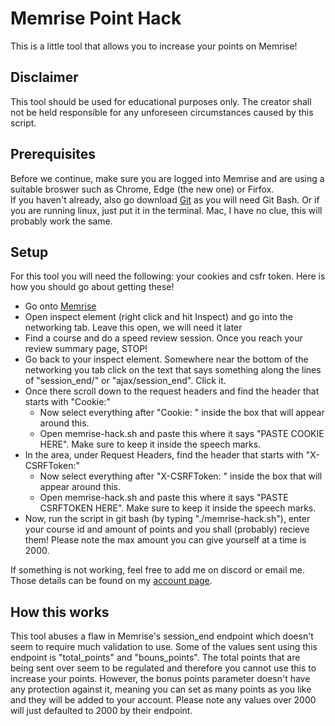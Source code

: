 # Memrise Point Hack
This is a little tool that allows you to increase your points on Memrise!

## Disclaimer
This tool should be used for educational purposes only. The creator shall not be held responsible for any unforeseen circumstances caused by this script.

## Prerequisites
Before we continue, make sure you are logged into Memrise and are using a suitable broswer such as Chrome, Edge (the new one) or Firfox.
<br>
If you haven't already, also go download [Git](https://git-scm.com/downloads) as you will need Git Bash. Or if you are running linux, just put it in the terminal. Mac, I have no clue, this will probably work the same.

## Setup
For this tool you will need the following: your cookies and csfr token. Here is how you should go about getting these!

- Go onto [Memrise](https://app.memrise.com/home/)
- Open inspect element (right click and hit Inspect) and go into the networking tab. Leave this open, we will need it later
- Find a course and do a speed review session. Once you reach your review summary page, STOP!
- Go back to your inspect element. Somewhere near the bottom of the networking you tab click on the text that says something along the lines of "session_end/" or "ajax/session_end". Click it.
- Once there scroll down to the request headers and find the header that starts with "Cookie:"
  - Now select everything after "Cookie: " inside the box that will appear around this.
  - Open memrise-hack.sh and paste this where it says "PASTE COOKIE HERE". Make sure to keep it inside the speech marks.
- In the area, under Request Headers, find the header that starts with "X-CSRFToken:"
  - Now select everything after "X-CSRFToken: " inside the box that will appear around this.
  - Open memrise-hack.sh and paste this where it says "PASTE CSRFTOKEN HERE". Make sure to keep it inside the speech marks.
- Now, run the script in git bash (by typing "./memrise-hack.sh"), enter your course id and amount of points and you shall (probably) recieve them! Please note the max amount you can give yourself at a time is 2000.

If something is not working, feel free to add me on discord or email me. Those details can be found on my [account page](https://github.com/IsGabriellaCurious).

## How this works
This tool abuses a flaw in Memrise's session_end endpoint which doesn't seem to require much validation to use. Some of the values sent using this endpoint is "total_points" and "bouns_points". The total points that are being sent over seem to be regulated and therefore you cannot use this to increase your points. However, the bonus points parameter doesn't have any protection against it, meaning you can set as many points as you like and they will be added to your account. Please note any values over 2000 will just defaulted to 2000 by their endpoint.

